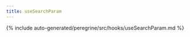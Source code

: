 ```yaml
---
title: useSearchParam
---
```


<!--
The reference doc content is generated automatically from the source code.
To update this section, update the doc blocks in the source code
-->

{% include auto-generated/peregrine/src/hooks/useSearchParam.md %}
